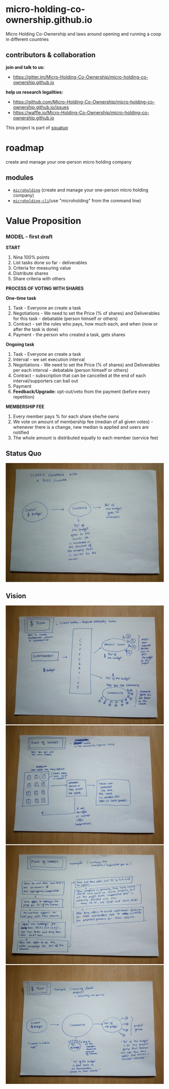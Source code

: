 # micro-holding-co-ownership.github.io
Micro Holding Co-Ownership and laws around opening and running a coop in different countries

## contributors & collaboration
**join and talk to us:**
* https://gitter.im/Micro-Holding-Co-Ownership/micro-holding-co-ownership.github.io

**help us research legalities:**
* https://github.com/Micro-Holding-Co-Ownership/micro-holding-co-ownership.github.io/issues
* https://waffle.io/Micro-Holding-Co-Ownership/micro-holding-co-ownership.github.io

This project is part of [squatup](https://github.com/SquatUp/roadmap/issues/6)

# roadmap
create and manage your one-person micro holding company

## modules
* [`microholding`](https://github.com/Micro-Holding-Co-Ownership/microholding) (create and manage your one-person micro holding company)
* [`microholding-cli`](https://github.com/Micro-Holding-Co-Ownership/microholding-cli)(use "microholding" from the command line)


# Value Proposition

### MODEL - first draft

**START**
1. Nina 100% points
2. List tasks done so far -  deliverables
3. Criteria for measuring value 
4. Distribute shares
5. Share criteria with others


**PROCESS OF VOTING WITH SHARES**

**One-time task**

1. Task - Everyone an create a task
2. Negotiations - We need to set the Price (% of shares) and Deliverables  for this task -  debatable (person himself or others)
3. Contract - set the rules who pays, how much each, and when (now or after the task is done)
4. Payment - the person who created a task, gets shares

**Ongoing task**

1. Task - Everyone an create a task
2. Interval - we set execution interval
3. Negotiations - We need to set the Price (% of shares) and Deliverables per each interval -  debatable (person himself or others)
4. Contract - subscription  that can be cancelled  at the end of each interval/supporters can bail out
5. Payment
6. **Feedback/Upgrade:** opt-out/veto from the payment (before every repetition)

**MEMBERSHIP FEE**

1. Every member pays % for each share she/he owns
2. We vote on amount of membership fee (median of all given votes) - whenever there is a change, new median is applied and users are notified
3. The whole amount is distributed equally to each member (service fee)


## Status Quo
![status quo](assets/Classic.jpg)

## Vision
![money flow](assets/Flow_of_money.jpg)
![shares flow1](assets/Flow_of_shares1.jpg)
![shares flow2](assets/Flow_of_shares2.jpg)
![example](assets/Example_Project.jpg)
